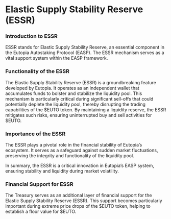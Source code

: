 # Elastic Supply Stability Reserve (ESSR)

### **Introduction to ESSR** <a href="#introduction-to-essr" id="introduction-to-essr"></a>

ESSR stands for Elastic Supply Stability Reserve, an essential component in the Eutopia Autostaking Protocol (EASP). The ESSR mechanism serves as a vital support system within the EASP framework.

### **Functionality of the ESSR** <a href="#functionality-of-the-essr" id="functionality-of-the-essr"></a>

The Elastic Supply Stability Reserve (ESSR) is a groundbreaking feature developed by Eutopia. It operates as an independent wallet that accumulates funds to bolster and stabilize the liquidity pool. This mechanism is particularly critical during significant sell-offs that could potentially deplete the liquidity pool, thereby disrupting the trading capabilities of the $EUTO token. By maintaining a liquidity reserve, the ESSR mitigates such risks, ensuring uninterrupted buy and sell activities for $EUTO.

### **Importance of the ESSR** <a href="#importance-of-the-essr" id="importance-of-the-essr"></a>

The ESSR plays a pivotal role in the financial stability of Eutopia’s ecosystem. It serves as a safeguard against sudden market fluctuations, preserving the integrity and functionality of the liquidity pool.

In summary, the ESSR is a critical innovation in Eutopia’s EASP system, ensuring stability and liquidity during market volatility.

### Financial Support for ESSR <a href="#financial-support-for-essr" id="financial-support-for-essr"></a>

The Treasury serves as an additional layer of financial support for the Elastic Supply Stability Reserve (ESSR). This support becomes particularly important during extreme price drops of the $EUTO token, helping to establish a floor value for $EUTO.
